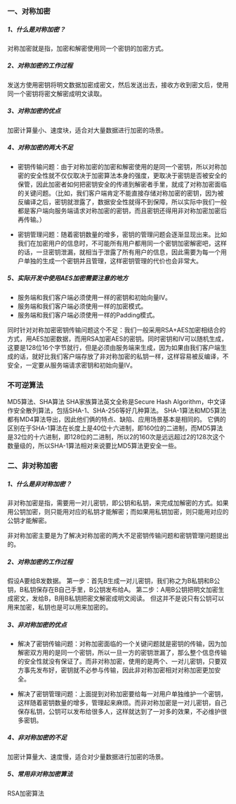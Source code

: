 ### 一、对称加密
##### 1、什么是对称加密？
对称加密就是指，加密和解密使用同一个密钥的加密方式。

##### 2、对称加密的工作过程
发送方使用密钥将明文数据加密成密文，然后发送出去，接收方收到密文后，使用同一个密钥将密文解密成明文读取。

##### 3、对称加密的优点
加密计算量小、速度块，适合对大量数据进行加密的场景。

##### 4、对称加密的两大不足
- 密钥传输问题：由于对称加密的加密和解密使用的是同一个密钥，所以对称加密的安全性就不仅仅取决于加密算法本身的强度，更取决于密钥是否被安全的保管，因此加密者如何把密钥安全的传递到解密者手里，就成了对称加密面临的关键问题。（比如，我们客户端肯定不能直接存储对称加密的密钥，因为被反编译之后，密钥就泄露了，数据安全性就得不到保障，所以实际中我们一般都是客户端向服务端请求对称加密的密钥，而且密钥还得用非对称加密加密后再传输。）

- 密钥管理问题：随着密钥数量的增多，密钥的管理问题会逐渐显现出来。比如我们在加密用户的信息时，不可能所有用户都用同一个密钥加密解密吧，这样的话，一旦密钥泄漏，就相当于泄露了所有用户的信息，因此需要为每一个用户单独的生成一个密钥并且管理，这样密钥管理的代价也会非常大。


##### 5、实际开发中使用AES加密需要注意的地方
- 服务端和我们客户端必须使用一样的密钥和初始向量IV。
- 服务端和我们客户端必须使用一样的加密模式。
- 服务端和我们客户端必须使用一样的Padding模式。

同时针对对称加密密钥传输问题这个不足：我们一般采用RSA+AES加密相结合的方式，用AES加密数据，而用RSA加密AES的密钥。同时密钥和IV可以随机生成，这要是128位16个字节就行，但是必须由服务端来生成，因为如果由我们客户端生成的话，就好比我们客户端存放了非对称加密的私钥一样，这样容易被反编译，不安全，一定要从服务端请求密钥和初始向量IV。

### 不可逆算法
MD5算法、SHA算法
SHA家族算法英文全称是Secure Hash Algorithm，中文译作安全散列算法，包括SHA-1、SHA-256等好几种算法。
SHA-1算法和MD5算法都有MD4算法导出，因此他们俩的特点、缺陷、应用场景基本是相同的。
它俩的区别在于SHA-1算法在长度上是40位十六进制，即160位的二进制，而MD5算法是32位的十六进制，即128位的二进制，所以2的160次是远远超过2的128次这个数量级的，所以SHA-1算法相对来说要比MD5算法更安全一些。

### 二、非对称加密
##### 1、什么是非对称加密？
非对称加密是指，需要用一对儿密钥，即公钥和私钥，来完成加解密的方式。如果用公钥加密，则只能用对应的私钥才能解密；而如果用私钥加密，则只能用对应的公钥才能解密。

非对称加密主要是为了解决对称加密的两大不足密钥传输问题和密钥管理问题提出的。

##### 2、对称加密的工作过程
假设A要给B发数据。
第一步：首先B生成一对儿密钥，我们称之为B私钥和B公钥，B私钥保存在B自己手里，B公钥发布给A。
第二步：A用B公钥把明文加密生成密文，发给B，B用B私钥把密文解密成明文阅读。
但这并不是说只有公钥可以用来加密，私钥也是可以用来加密的。

##### 3、非对称加密的优点

- 解决了密钥传输问题：对称加密面临的一个关键问题就是密钥的传输，因为加解密双方用的是同一个密钥，所以一旦一方的密钥泄漏了，那么整个信息传输的安全性就没有保证了。而非对称加密，使用的是两个、一对儿密钥，只要双方事先发布好，密钥就不必参与传输，因此非对称加密相对对称加密更加安全。

- 解决了密钥管理问题：上面提到对称加密要给每一对用户单独维护一个密钥，这样随着密钥数量的增多，管理起来麻烦。而非对称加密是一对儿密钥，自己保存私钥，公钥可以发布给很多人，这样就达到了一对多的效果，不必维护很多密钥。

##### 4、非对称加密的不足
加密计算量大、速度慢，适合对少量数据进行加密的场景。

##### 5、常用非对称加密算法
RSA加密算法






